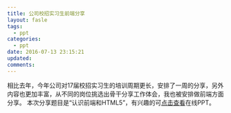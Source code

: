```yaml
---
title: 公司校招实习生前端分享
layout: fasle
tags:
  - ppt
categories:
  - ppt
date: 2016-07-13 23:15:21
updated:
comments:
---
```




相比去年，今年公司对17届校招实习生的培训周期更长，安排了一周的分享，另外内容也更加丰富，从不同的岗位挑选出骨干分享工作体会，我也被安排做前端方面分享。
本次分享题目是“认识前端和HTML5”，有兴趣的可<a href="/resume/ppt/intern">点击查看</a>在线PPT。







